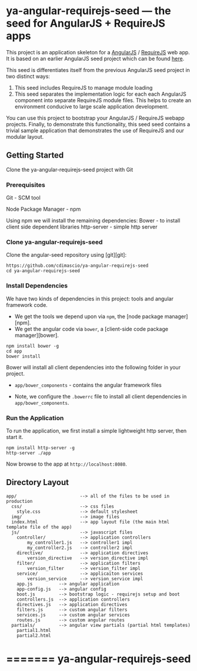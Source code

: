 # ya-angular-requirejs-seed — the seed for AngularJS + RequireJS apps

This project is an application skeleton for a [AngularJS](http://angularjs.org/) / [RequireJS](http://requirejs.org/) web app.
It is based on an earlier AngularJS seed project which can be found [here](https://github.com/angular/angular-seed).

This seed is differentiates itself from the previous AngularJS seed project in two distinct ways:

1. This seed includes RequireJS to manage module loading
2. This seed separates the implementation logic for each each AngularJS component into separate RequireJS module files.
This helps to create an environment conducive to large scale application development.

You can use this project to bootstrap your AngularJS / RequireJS webapp projects.
Finally, to demonstrate this functionality, this seed seed contains a trivial sample application that demonstrates the use of RequireJS and our modular layout.

## Getting Started

Clone the ya-angular-requirejs-seed project with Git

### Prerequisites

Git - SCM tool

Node Package Manager - npm

Using npm we will install the remaining dependencies:
    Bower - to install  client side dependent libraries
    http-server - simple http server

### Clone ya-angular-requirejs-seed

Clone the angular-seed repository using [git][git]:

```
https://github.com/cdimascio/ya-angular-requirejs-seed
cd ya-angular-requirejs-seed
```

### Install Dependencies

We have two kinds of dependencies in this project: tools and angular framework code.

* We get the tools we depend upon via `npm`, the [node package manager][npm].
* We get the angular code via `bower`, a [client-side code package manager][bower].

```
npm install bower -g
cd app
bower install
```


Bower will install all client dependencies into  the following folder in your project.

* `app/bower_components` - contains the angular framework files

* Note, we configure the `.bowerrc` file to install all client dependencies in `app/bower_components`.

### Run the Application

To run the application, we first install a simple lightweight http server, then start it.

```
npm install http-server -g
http-server ./app
```

Now browse to the app at `http://localhost:8080`.


## Directory Layout

    app/                        --> all of the files to be used in production
      css/                      --> css files
        style.css               --> default stylesheet
      img/                      --> image files
      index.html                --> app layout file (the main html template file of the app)
      js/                       --> javascript files
        controller/             --> application controllers
            my_controller1.js   --> controller1 impl
            my_controller2.js   --> controller2 impl
        directive/              --> application directives
            version_directive   --> version_directive impl
        filter/                 --> application filters
            version_filter      --> version_filter impl
        service/                --> applicaiton services
            version_service     --> version_service impl
        app.js          --> angular application
        app-config.js   --> angular config
        boot.js         --> bootstrap logic - requirejs setup and boot
        controllers.js  --> application controllers
        directives.js   --> application directives
        filters.js      --> custom angular filters
        services.js     --> custom angular services
        routes.js       --> custom angular routes
      partials/         --> angular view partials (partial html templates)
        partial1.html
        partial2.html

=======
ya-angular-requirejs-seed
=========================
